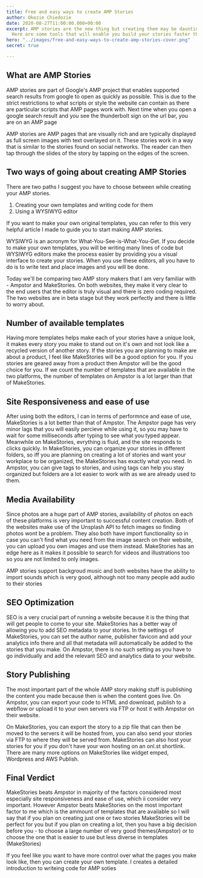 ```yaml
---
title: Free and easy ways to create AMP Stories
author: Okezie Chiedozie
date: 2020-08-27T11:00:00.000+00:00
excerpt: AMP stories are the new thing but creating them may be daunting at first.
  Here are some tools that will enable you build your stories faster than ever.
hero: "../images/free-and-easy-ways-to-create-amp-stories-cover.png"
secret: true

---
```

## What are AMP Stories

AMP stories are part of Google's AMP project that enables supported search results  from google to open as quickly as possible. This is due to the strict restrictions to what scripts or style the website can contain as there are particular scripts that AMP pages work with. Next time when you open a google search result and you see the thunderbolt sign on the url bar, you are on an AMP page

AMP stories are AMP pages that are visually rich and are typically displayed as full screen images with text overlayed on it.  These stories work in a way that is similar to the stories found on social networks. The reader can then tap through the slides of the story by tapping on the edges of the screen.

## Two ways of going about creating AMP Stories

There are two paths I suggest you have to choose between while creating your AMP stories.

1. Creating your own templates and writing code for them
2. Using a WYSIWYG editor

If you want to make your own original templates, you can refer to this very helpful article I made to guide you to start making AMP stories.

WYSIWYG is an acronym for What-You-See-is-What-You-Get. If you decide to make your own templates, you will be writing many lines of code but WYSIWYG editors make the process easier by providing you a visual interface to create your stories. When you use these editors, all you have to do is to write text and place images and you will be done.

Today we'll be comparing two AMP story makers that I am very familiar with - Ampstor and MakeStories. On both websites, they make it very clear to the end users that the editor is truly visual and there is zero coding required. The two websites are in beta stage but they work perfectly and there is little to worry about.

## Number of available templates

Having more templates helps make each of your stories have a unique look, it makes every story you make to stand out on it's own and not look like a recycled version of another story. If the stories you are planning to make are about a product, I feel like MakeStories will be a good option for you. If you stories are geared away from a product then Ampstor will be the good choice for you. If we count the number of templates that are available in the two platforms, the number of templates on Ampstor is a lot larger than that of MakeStories.

## Site Responsiveness and ease of use

After using both the editors, I can in terms of performnce and ease of use, MakeStories is a lot better than that of Ampstor. The Ampstor page has very minor lags that you will easily percieve while using it, so you may have to wait for some milliseconds after typing to see what you typed appear. Meanwhile on MakeStories, evrything is fluid, and the site responds to clicks quickly. In MakeStories, you can organize your stories in different folders, so iff you are planning on creating a lot of stories and want your workplace to be organized, the MakeStories has exactly what you need. In Ampstor, you can give tags to stories, and using tags can help you stay organized but folders are a lot easier to work with as we are already used to them.

## Media Availability

Since photos are a huge part of AMP stories, availability of photos on each of these platforms is very important to successful content creation. Both of the websites make use of the Unsplash API to fetch images so finding photos wont be a problem. They also both have import functionality so in case you can't find what you need from the image search on their website, you can upload you own images and use them instead. MakeStories has an edge here as it makes it possible to search for videos and illustrations too so you are not limited to only images.

AMP stories support backgroud music and both websites have the ability to import sounds which is very good, although not too many people add audio to their stories

## SEO Optimization

SEO is a very crucial part of running a website because it is the thing that will get people to come to your site. MakeStories has a better way of allowing you to add SEO metadata to your stories. In the settings of MakeStories, you can set the author name, publisher favicon and add your analytics info there and all that metadata will automatically be added to the stories that you make. On Ampstor, there is no such setting as you have to go individually and add the relevant SEO and analytics data to your website.

## Story Publishing

The most important part of the whole AMP story making stuff is publishing the content you made because then is when the content goes live. On Ampstor, you can export your code to HTML and download, publish to a webflow or upload it to your own servers via FTP or host it with Ampstor on their website. 

On MakeStories, you can export the story to a zip file that can then be moved to the servers it will be hosted from, you can also send your stories via FTP to where they will be served from. MakeStories can also host your stories for you if you don't have your won hosting on an onl.st shortlink. There are many more options on MakeStories like widget emped, Wordpress and AWS Publish.

## Final Verdict

MakeStories beats Ampstor in majority of the factors considered most especially site responsiveness and ease of use, which ii consider very important. However Ampstor beats MakeStories on the most important factor to me which is the ammount of templates that are available so I will say that if you plan on creating just one or two stories MakeStories will be perfect for you but if you plan on creating a lot, then you have a big decision before you - to choose a large number of very good themes(Ampstor) or to choose the one that is easier to use but less diverse in templates (MakeStories)

If you feel like you want to have more control over what the pages you make look like, then you can create your own template. I creates a detailed introduction to writeing code for AMP soties